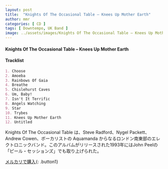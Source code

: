 ```yaml
---
layout: post
title:  "Knights Of The Occasional Table – Knees Up Mother Earth"
author: mmr
categories: [ CD ]
tags: [ Downtempo, UK Band ]
image: ../assets/images/Knights Of The Occasional Table – Knees Up Mother Earth.jpg
---
```


#### Knights Of The Occasional Table – Knees Up Mother Earth

#### Tracklist
```md
1. Choose
2. Amoeba
3. Rainbows Of Gaia
4. Breathe
5. Chislehurst Caves
6. Um, Baby!
7. Isn't It Terrific
8. Angels Watching
9. Star
10. Trybes
11. Knees Up Mother Earth
12. Untitled
```

Knights Of The Occasional Table は、Steve Radford、Nygel Packett、Andrew Cowen、ボーカリストの Aquamanda からなるロンドン南東部のエレクトロニックバンド。このアルバムがリリースされた1993年にはJohn Peelの「ピール・セッションズ」でも取り上げられた。



[メルカリで購入](https://jp.mercari.com/item/m58886170453){: .button1}
